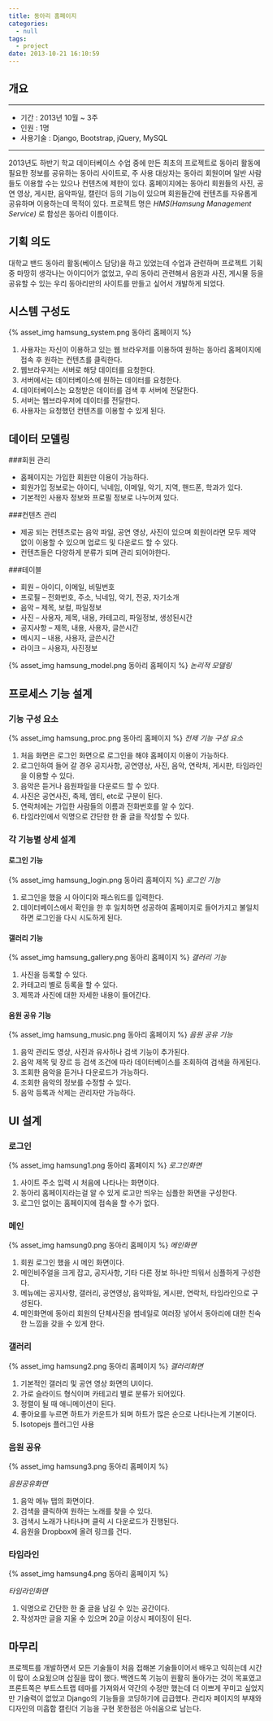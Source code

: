 ```yaml
---
title: 동아리 홈페이지
categories:
  - null
tags:
  - project
date: 2013-10-21 16:10:59
---
```


## 개요

---

- 기간 : 2013년 10월 ~ 3주
- 인원 : 1명
- 사용기술 : Django, Bootstrap, jQuery, MySQL

---

2013년도 하반기 학교 데이터베이스 수업 중에 만든 최초의 프로젝트로 동아리 활동에 필요한 정보를 공유하는 동아리 사이트로, 주 사용 대상자는 동아리 회원이며 일반 사람들도 이용할 수는 있으나 컨텐츠에 제한이 있다. 홈페이지에는 동아리 회원들의 사진, 공연 영상, 게시판, 음악파일, 캘린더 등의 기능이 있으며 회원들간에 컨텐츠를 자유롭게 공유하며 이용하는데 목적이 있다.
프로젝트 명은 *HMS(Hamsung Management Service)* 로 함성은 동아리 이름이다.

## 기획 의도

대학교 밴드 동아리 활동(베이스 담당)을 하고 있었는데 수업과 관련하며 프로젝트 기획 중 마땅히 생각나는 아이디어가 없었고, 우리 동아리 관련해서 음원과 사진, 게시물 등을 공유할 수 있는 우리 동아리만의 사이트를 만들고 싶어서 개발하게 되었다.

## 시스템 구성도

{% asset_img hamsung_system.png 동아리 홈페이지 %}

1. 사용자는 자신이 이용하고 있는 웹 브라우저를 이용하여 원하는 동아리 홈페이지에 접속 후 원하는 컨텐츠를 클릭한다.
2. 웹브라우저는 서버로 해당 데이터를 요청한다.
3. 서버에서는 데이터베이스에 원하는 데이터를 요청한다.
4. 데이터베이스는 요청받은 데이터를 검색 후 서버에 전달한다.
5. 서버는 웹브라우저에 데이터를 전달한다.
6. 사용자는 요청했던 컨텐츠를 이용할 수 있게 된다.

## 데이터 모델링

###회원 관리

- 홈페이지는 가입한 회원만 이용이 가능하다.
- 회원가입 정보로는 아이디, 닉네임, 이메일, 악기, 지역, 핸드폰, 학과가 있다.
- 기본적인 사용자 정보와 프로필 정보로 나누어져 있다.

###컨텐츠 관리

- 제공 되는 컨텐츠로는 음악 파일, 공연 영상, 사진이 있으며 회원이라면 모두 제약 없이 이용할 수 있으며 업로드 및 다운로드 할 수 있다.
- 컨텐츠들은 다양하게 분류가 되며 관리 되어야한다.

###테이블
- 회원 – 아이디, 이메일, 비밀번호
- 프로필 – 전화번호, 주소, 닉네임, 악기, 전공, 자기소개
- 음악 – 제목, 보컬, 파일정보
- 사진 – 사용자, 제목, 내용, 카테고리, 파일정보, 생성된시간
- 공지사항 – 제목, 내용, 사용자, 글쓴시간
- 메시지 – 내용, 사용자, 글쓴시간
- 라이크 – 사용자, 사진정보

{% asset_img hamsung_model.png 동아리 홈페이지 %}
*논리적 모델링*

## 프로세스 기능 설계

### 기능 구성 요소

{% asset_img hamsung_proc.png 동아리 홈페이지 %}
*전제 기능 구성 요소*

1. 처음 화면은 로그인 화면으로 로그인을 해야 홈페이지 이용이 가능하다.
2. 로그인하여 들어 갈 경우 공지사항, 공연영상, 사진, 음악, 연락처, 게시판, 타임라인을 이용할 수 있다.
3. 음악은 듣거나 음원파일을 다운로드 할 수 있다.
4. 사진은 공연사진, 축제, 엠티, etc로 구분이 된다.
5. 연락처에는 가입한 사람들의 이름과 전화번호를 알 수 있다.
6. 타임라인에서 익명으로 간단한 한 줄 글을 작성할 수 있다.

### 각 기능별 상세 설계

#### 로그인 기능

{% asset_img hamsung_login.png 동아리 홈페이지 %}
*로그인 기능*

1. 로그인을 했을 시 아이디와 패스워드를 입력한다.
2. 데이터베이스에서 확인을 한 후 일치하면 성공하여 홈페이지로 들어가지고 불일치하면 로그인을 다시 시도하게 된다.

#### 갤러리 기능

{% asset_img hamsung_gallery.png 동아리 홈페이지 %}
*갤러리 기능*

1. 사진을 등록할 수 있다.
2. 카테고리 별로 등록을 할 수 있다.
3. 제목과 사진에 대한 자세한 내용이 들어간다.

#### 음원 공유 기능

{% asset_img hamsung_music.png 동아리 홈페이지 %}
*음원 공유 기능*

1. 음악 관리도 영상, 사진과 유사하나 검색 기능이 추가된다.
2. 음악 제목 및 장르 등 검색 조건에 따라 데이터베이스를 조회하여 검색을 하게된다.
3. 조회한 음악을 듣거나 다운로드가 가능하다.
4. 조회한 음악의 정보를 수정할 수 있다.
5. 음악 등록과 삭제는 관리자만 가능하다.

## UI 설계

### 로그인

{% asset_img hamsung1.png 동아리 홈페이지 %}
*로그인화면*

1. 사이트 주소 입력 시 처음에 나타나는 화면이다.
2. 동아리 홈페이지라는걸 알 수 있게 로고만 띄우는 심플한 화면을 구성한다.
3. 로그인 없이는 홈페이지에 접속을 할 수가 없다.

### 메인

{% asset_img hamsung0.png 동아리 홈페이지 %}
*메인화면*

1. 회원 로그인 했을 시 메인 화면이다.
2. 메인비주얼을 크게 잡고, 공지사항, 기타 다른 정보 하나만 띄워서 심플하게 구성한다.
3. 메뉴에는 공지사항, 갤러리, 공연영상, 음악파일,  게시판, 연락처, 타임라인으로 구성된다.
4. 메인화면에 동아리 회원의 단체사진을 썸네일로 여러장 넣어서 동아리에 대한 친숙한 느낌을 갖을 수 있게 한다.

### 갤러리

{% asset_img hamsung2.png 동아리 홈페이지 %}
*갤러리화면*

1. 기본적인 갤러리 및 공연 영상 화면의 UI이다.
2. 가로 슬라이드 형식이며 카테고리 별로 분류가 되어있다.
3. 정렬이 될 때 애니메이션이 된다.
4. 좋아요를 누르면 하트가 카운트가 되며 하트가 많은 순으로 나타나는게 기본이다.
5. Isotopejs 플러그인 사용

### 음원 공유

{% asset_img hamsung3.png 동아리 홈페이지 %}

*음원공유화면*

1. 음악 메뉴 탭의 화면이다.
2. 검색을 클릭하여 원하는 노래를 찾을 수 있다.
3. 검색시 노래가 나타나며 클릭 시 다운로드가 진행된다.
4. 음원을 Dropbox에 올려 링크를 건다.

### 타임라인

{% asset_img hamsung4.png 동아리 홈페이지 %}

*타임라인화면*

1. 익명으로 간단한 한 줄 글을 남길 수 있는 공간이다.
2. 작성자만 글을 지울 수 있으며 20글 이상시 페이징이 된다.

## 마무리

프로젝트를 개발하면서 모든 기술들이 처음 접해본 기술들이어서 배우고 익히는데 시간이 많이 소요됬으며 삽질을 많이 했다.
백엔드쪽 기능이 원활히 돌아가는 것이 목표였고 프론트쪽은 부트스트랩 테마를 가져와서 약간의 수정만 했는데 더 이쁘게 꾸미고 싶었지만 기술력이 없었고 Django의 기능들을 코딩하기에 급급했다. 관리자 페이지의 부재와 디자인의 미흡함 캘린더 기능을 구현 못한점은 아쉬움으로 남는다.
